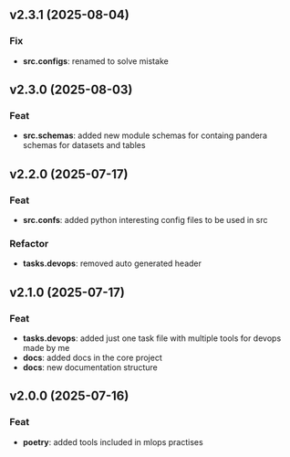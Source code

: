 ## v2.3.1 (2025-08-04)

### Fix

- **src.configs**: renamed to solve mistake

## v2.3.0 (2025-08-03)

### Feat

- **src.schemas**: added new module schemas for containg pandera schemas for datasets and tables

## v2.2.0 (2025-07-17)

### Feat

- **src.confs**: added python interesting config files to be used in src

### Refactor

- **tasks.devops**: removed auto generated header

## v2.1.0 (2025-07-17)

### Feat

- **tasks.devops**: added just one task file with multiple tools for devops made by me
- **docs**: added docs in the core project
- **docs**: new documentation structure

## v2.0.0 (2025-07-16)

### Feat

- **poetry**: added tools included in mlops practises
